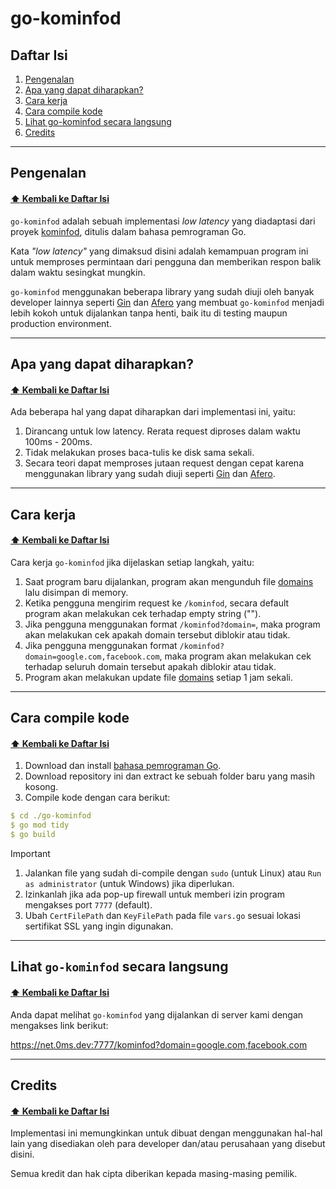 # go-kominfod

## Daftar Isi

1. [Pengenalan](https://github.com/galpt/go-kominfod?tab=readme-ov-file#pengenalan)
2. [Apa yang dapat diharapkan?](https://github.com/galpt/go-kominfod?tab=readme-ov-file#apa-yang-dapat-diharapkan)
3. [Cara kerja](https://github.com/galpt/go-kominfod?tab=readme-ov-file#cara-kerja)
4. [Cara compile kode](https://github.com/galpt/go-kominfod?tab=readme-ov-file#cara-compile-kode)
5. [Lihat go-kominfod secara langsung](https://github.com/galpt/go-kominfod?tab=readme-ov-file#lihat-go-kominfod-secara-langsung)
6. [Credits](https://github.com/galpt/go-kominfod?tab=readme-ov-file#credits)

* * *

## Pengenalan
#### [:arrow_up: Kembali ke Daftar Isi](https://github.com/galpt/go-kominfod?tab=readme-ov-file#daftar-isi)

`go-kominfod` adalah sebuah implementasi *low latency* yang diadaptasi dari proyek [kominfod](https://github.com/lepasid/kominfod), ditulis dalam bahasa pemrograman Go.

Kata *"low latency"* yang dimaksud disini adalah kemampuan program ini untuk memproses permintaan dari pengguna dan memberikan respon balik dalam waktu sesingkat mungkin.

`go-kominfod` menggunakan beberapa library yang sudah diuji oleh banyak developer lainnya seperti [Gin](https://github.com/gin-gonic/gin) dan [Afero](https://github.com/spf13/afero) yang membuat `go-kominfod` menjadi lebih kokoh untuk dijalankan tanpa henti, baik itu di testing maupun production environment.

* * *

## Apa yang dapat diharapkan?
#### [:arrow_up: Kembali ke Daftar Isi](https://github.com/galpt/go-kominfod?tab=readme-ov-file#daftar-isi)

Ada beberapa hal yang dapat diharapkan dari implementasi ini, yaitu:
1. Dirancang untuk low latency. Rerata request diproses dalam waktu 100ms - 200ms.
2. Tidak melakukan proses baca-tulis ke disk sama sekali.
3. Secara teori dapat memproses jutaan request dengan cepat karena menggunakan library yang sudah diuji seperti [Gin](https://github.com/gin-gonic/gin) dan [Afero](https://github.com/spf13/afero).

* * *

## Cara kerja
#### [:arrow_up: Kembali ke Daftar Isi](https://github.com/galpt/go-kominfod?tab=readme-ov-file#daftar-isi)

Cara kerja `go-kominfod` jika dijelaskan setiap langkah, yaitu:
1. Saat program baru dijalankan, program akan mengunduh file [domains](https://raw.githubusercontent.com/lepasid/blocklist/main/domains) lalu disimpan di memory.
2. Ketika pengguna mengirim request ke `/kominfod`, secara default program akan melakukan cek terhadap empty string ("").
3. Jika pengguna menggunakan format `/kominfod?domain=`, maka program akan melakukan cek apakah domain tersebut diblokir atau tidak.
4. Jika pengguna menggunakan format `/kominfod?domain=google.com,facebook.com`, maka program akan melakukan cek terhadap seluruh domain tersebut apakah diblokir atau tidak.
5. Program akan melakukan update file [domains](https://raw.githubusercontent.com/lepasid/blocklist/main/domains) setiap 1 jam sekali.

* * *

## Cara compile kode
#### [:arrow_up: Kembali ke Daftar Isi](https://github.com/galpt/go-kominfod?tab=readme-ov-file#daftar-isi)

1. Download dan install [bahasa pemrograman Go](https://go.dev/).
2. Download repository ini dan extract ke sebuah folder baru yang masih kosong.
3. Compile kode dengan cara berikut:

```yaml
$ cd ./go-kominfod
$ go mod tidy
$ go build
```

> [!IMPORTANT]
> 1. Jalankan file yang sudah di-compile dengan `sudo` (untuk Linux) atau `Run as administrator` (untuk Windows) jika diperlukan.
> 2. Izinkanlah jika ada pop-up firewall untuk memberi izin program mengakses port `7777` (default).
> 3. Ubah `CertFilePath` dan `KeyFilePath` pada file `vars.go` sesuai lokasi sertifikat SSL yang ingin digunakan.

* * *

## Lihat `go-kominfod` secara langsung
#### [:arrow_up: Kembali ke Daftar Isi](https://github.com/galpt/go-kominfod?tab=readme-ov-file#daftar-isi)

Anda dapat melihat `go-kominfod` yang dijalankan di server kami dengan mengakses link berikut:

https://net.0ms.dev:7777/kominfod?domain=google.com,facebook.com

* * *

## Credits
#### [:arrow_up: Kembali ke Daftar Isi](https://github.com/galpt/go-kominfod?tab=readme-ov-file#daftar-isi)

Implementasi ini memungkinkan untuk dibuat dengan menggunakan hal-hal lain yang disediakan oleh para developer dan/atau perusahaan yang disebut disini.

Semua kredit dan hak cipta diberikan kepada masing-masing pemilik.
